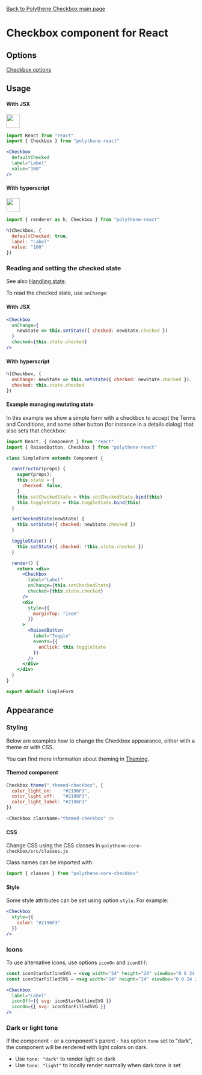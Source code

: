 [Back to Polythene Checkbox main page](../checkbox.md)

# Checkbox component for React


## Options

[Checkbox options](../checkbox.md)


## Usage

#### With JSX

<a href="https://jsfiddle.net/ArthurClemens/hp6ksg2m/" target="_blank"><img src="https://arthurclemens.github.io/assets/polythene/docs/try-out-green.gif" height="36" /></a>

~~~jsx
import React from "react"
import { Checkbox } from "polythene-react"

<Checkbox 
  defaultChecked
  label="Label"
  value="100"
/>
~~~

#### With hyperscript

<a href="https://jsfiddle.net/ArthurClemens/g07snvox/" target="_blank"><img src="https://arthurclemens.github.io/assets/polythene/docs/try-out-green.gif" height="36" /></a>

~~~javascript
import { renderer as h, Checkbox } from "polythene-react"

h(Checkbox, {
  defaultChecked: true,
  label: "Label"
  value: "100"
})
~~~

### Reading and setting the checked state

See also [Handling state](../handling-state.md).

To read the checked state, use `onChange`:

#### With JSX

~~~jsx
<Checkbox 
  onChange={
    newState => this.setState({ checked: newState.checked })
  }
  checked={this.state.checked}
/>
~~~

#### With hyperscript

~~~javascript
h(Checkbox, {
  onChange: newState => this.setState({ checked: newState.checked }),
  checked: this.state.checked
})
~~~

#### Example managing mutating state

In this example we show a simple form with a checkbox to accept the Terms and Conditions, and some other button (for instance in a details dialog) that also sets that checkbox:

~~~jsx
import React, { Component } from "react"
import { RaisedButton, Checkbox } from "polythene-react"

class SimpleForm extends Component {

  constructor(props) {
    super(props);
    this.state = {
      checked: false,
    }
    this.setCheckedState = this.setCheckedState.bind(this)
    this.toggleState = this.toggleState.bind(this)
  }

  setCheckedState(newState) {
    this.setState({ checked: newState.checked })
  }

  toggleState() {
    this.setState({ checked: !this.state.checked })
  }

  render() {
    return <div>
      <Checkbox
        label="Label"
        onChange={this.setCheckedState}
        checked={this.state.checked}
      />
      <div
        style={{
          marginTop: "1rem"
        }}
      >
        <RaisedButton
          label="Toggle"
          events={{
            onClick: this.toggleState
          }}
        />
      </div>
    </div>
  }
}

export default SimpleForm
~~~


## Appearance

### Styling

Below are examples how to change the Checkbox appearance, either with a theme or with CSS.

You can find more information about theming in [Theming](../theming.md).

#### Themed component

~~~javascript
Checkbox.theme(".themed-checkbox", {
  color_light_on:    "#2196F3",
  color_light_off:   "#2196F3",
  color_light_label: "#2196F3"
})

<Checkbox className="themed-checkbox" />
~~~

#### CSS

Change CSS using the CSS classes in `polythene-core-checkbox/src/classes.js`

Class names can be imported with:

~~~javascript
import { classes } from "polythene-core-checkbox"
~~~

#### Style

Some style attributes can be set using option `style`. For example:

~~~jsx
<Checkbox
  style={{
    color: "#2196F3"
  }}
/>
~~~

### Icons

To use alternative icons, use options `iconOn` and `iconOff`:

~~~jsx
const iconStarOutlineSVG = <svg width="24" height="24" viewBox="0 0 24.00 24.00" enableBackground="new 0 0 24.00 24.00"><path fill="#000000" fillOpacity="1" strokeWidth="0.2" strokeLinejoin="round" d="M 11.9994,15.3943L 8.2364,17.6643L 9.2314,13.3833L 5.9094,10.5053L 10.2894,10.1293L 11.9994,6.09327L 13.7094,10.1293L 18.0894,10.5053L 14.7674,13.3833L 15.7624,17.6643M 21.9994,9.24227L 14.8084,8.62526L 11.9994,1.99827L 9.1904,8.62526L 1.9994,9.24227L 7.4544,13.9693L 5.8194,20.9983L 11.9994,17.2703L 18.1794,20.9983L 16.5444,13.9693L 21.9994,9.24227 Z "/></svg>
const iconStarFilledSVG = <svg width="24" height="24" viewBox="0 0 24 24"><path d="M12 17.27L18.18 21l-1.64-7.03L22 9.24l-7.19-.61L12 2 9.19 8.63 2 9.24l5.46 4.73L5.82 21z"/></svg>

<Checkbox
  label="Label"
  iconOff={{ svg: iconStarOutlineSVG }}
  iconOn={{ svg: iconStarFilledSVG }}
/>
~~~

### Dark or light tone

If the component - or a component's parent - has option `tone` set to "dark", the component will be rendered with light colors on dark. 

* Use `tone: "dark"` to render light on dark
* Use `tone: "light"` to locally render normally when dark tone is set


